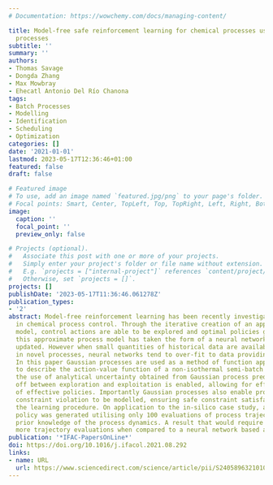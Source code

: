 ```yaml
---
# Documentation: https://wowchemy.com/docs/managing-content/

title: Model-free safe reinforcement learning for chemical processes using Gaussian
  processes
subtitle: ''
summary: ''
authors:
- Thomas Savage
- Dongda Zhang
- Max Mowbray
- Ehecatl Antonio Del Río Chanona
tags:
- Batch Processes
- Modelling
- Identification
- Scheduling
- Optimization
categories: []
date: '2021-01-01'
lastmod: 2023-05-17T12:36:46+01:00
featured: false
draft: false

# Featured image
# To use, add an image named `featured.jpg/png` to your page's folder.
# Focal points: Smart, Center, TopLeft, Top, TopRight, Left, Right, BottomLeft, Bottom, BottomRight.
image:
  caption: ''
  focal_point: ''
  preview_only: false

# Projects (optional).
#   Associate this post with one or more of your projects.
#   Simply enter your project's folder or file name without extension.
#   E.g. `projects = ["internal-project"]` references `content/project/deep-learning/index.md`.
#   Otherwise, set `projects = []`.
projects: []
publishDate: '2023-05-17T11:36:46.061278Z'
publication_types:
- '2'
abstract: Model-free reinforcement learning has been recently investigated for use
  in chemical process control. Through the iterative creation of an approximate process
  model, control actions are able to be explored and optimal policies generated. Typically,
  this approximate process model has taken the form of a neural network that is continuously
  updated. However when small quantities of historical data are available, for example
  in novel processes, neural networks tend to over-fit to data providing poor performance.
  In this paper Gaussian processes are used as a method of function approximation
  to describe the action-value function of a non-isothermal semi-batch reactor. Through
  the use of analytical uncertainty obtained from Gaussian process predictions, trade
  off between exploration and exploitation is enabled, allowing for efficient generation
  of effective policies. Importantly Gaussian processes also enable probabilistic
  constraint violation to be modelled, ensuring safe constraint satisfaction throughout
  the learning procedure. On application to the in-silico case study, a safe, effective
  policy was generated utilising only 100 evaluations of process trajectory with no
  prior knowledge of the process dynamics. A result that would require significantly
  more trajectory evaluations when compared to a neural network based approach.
publication: '*IFAC-PapersOnLine*'
doi: https://doi.org/10.1016/j.ifacol.2021.08.292
links:
- name: URL
  url: https://www.sciencedirect.com/science/article/pii/S240589632101065X
---
```

